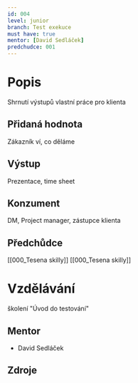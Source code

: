 ```yaml
---
id: 004
level: junior
branch: Test exekuce
must have: true
mentor: [David Sedláček]
predchudce: 001
---
```



# Popis
Shrnutí výstupů vlastní práce pro klienta

## Přidaná hodnota
Zákazník ví, co děláme

## Výstup
Prezentace, time sheet

## Konzument
DM, Project manager, zástupce klienta

## Předchůdce
[[000_Tesena skilly]]
[[000_Tesena skilly]]

# Vzdělávání
školení "Úvod do testování"

## Mentor
- David Sedláček

## Zdroje